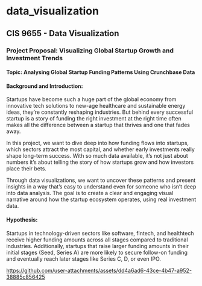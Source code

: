 # data_visualization
## CIS 9655 - Data Visualization

### Project Proposal: Visualizing Global Startup Growth and Investment Trends

#### Topic: Analysing Global Startup Funding Patterns Using Crunchbase Data

#### Background and Introduction: 
Startups have become such a huge part of the global economy from innovative tech solutions to new-age healthcare and sustainable energy ideas, they’re constantly reshaping industries. But behind every successful startup is a story of funding the right investment at the right time often makes all the difference between a startup that thrives and one that fades away.

In this project, we want to dive deep into how funding flows into startups, which sectors attract the most capital, and whether early investments really shape long-term success. With so much data available, it’s not just about numbers it’s about telling the story of how startups grow and how investors place their bets.

Through data visualizations, we want to uncover these patterns and present insights in a way that’s easy to understand even for someone who isn’t deep into data analysis. The goal is to create a clear and engaging visual narrative around how the startup ecosystem operates, using real investment data.

#### Hypothesis:
Startups in technology-driven sectors like software, fintech, and healthtech receive higher funding amounts across all stages compared to traditional industries. Additionally, startups that raise larger funding amounts in their initial stages (Seed, Series A) are more likely to secure follow-on funding and eventually reach later stages like Series C, D, or even IPO.

https://github.com/user-attachments/assets/dd4a6ad6-43ce-4b47-a952-38885c856425

